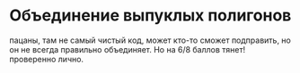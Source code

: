 # Объединение выпуклых полигонов
пацаны, там не самый чистый код, может кто-то сможет подправить, но он не всегда правильно объединяет. Но на 6/8 баллов тянет! проверенно лично.
